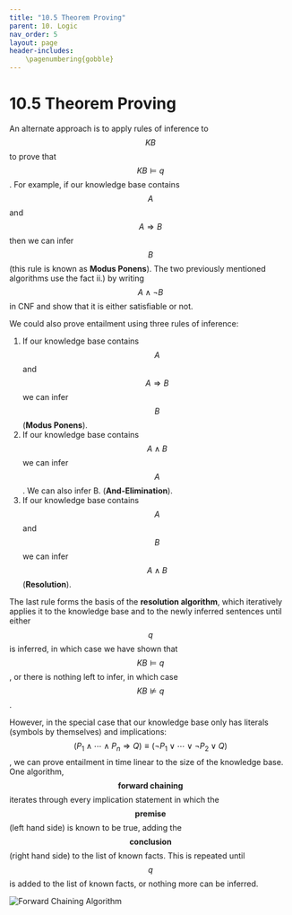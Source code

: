 ```yaml
---
title: "10.5 Theorem Proving"
parent: 10. Logic
nav_order: 5
layout: page
header-includes:
    \pagenumbering{gobble}
---
```


# 10.5 Theorem Proving

An alternate approach is to apply rules of inference to $$KB$$ to prove that $$KB \models q$$. For example, if our knowledge base contains $$A$$ and $$A \Rightarrow B$$ then we can infer $$B$$ (this rule is known as **Modus Ponens**). 
The two previously mentioned algorithms use the fact ii.) by writing $$A \wedge \neg B$$ in CNF and show that it is either satisfiable or not.

We could also prove entailment using three rules of inference:

1. If our knowledge base contains $$A$$ and $$A \Rightarrow B$$ we can infer $$B$$ (**Modus Ponens**).
2. If our knowledge base contains $$A \wedge B$$ we can infer $$A$$. We can also infer B. (**And-Elimination**).
3. If our knowledge base contains $$A$$ and $$B$$ we can infer $$A \wedge B$$ (**Resolution**).

The last rule forms the basis of the **resolution algorithm**, which iteratively applies it to the knowledge base and to the newly inferred sentences until either $$q$$ is inferred, in which case we have shown that $$KB \models q$$, or there is nothing left to infer, in which case $$KB \not\models q$$.

However, in the special case that our knowledge base only has literals (symbols by themselves) and implications: $$(P_1 \wedge \cdots \wedge P_n \Rightarrow Q) \equiv (\neg P_1 \vee \cdots \vee \neg P_2 \vee Q)$$, we can prove entailment in time linear to the size of the knowledge base. One algorithm, $$\textbf{forward chaining}$$ iterates through every implication statement in which the $$\textbf{premise}$$ (left hand side) is known to be true, adding the $$\textbf{conclusion}$$ (right hand side) to the list of known facts. This is repeated until $$q$$ is added to the list of known facts, or nothing more can be inferred. 

<img src="{{ site.baseurl }}/assets/images/Forward-Chaining-algorithm.png" alt="Forward Chaining Algorithm" />
